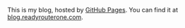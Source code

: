 This is my blog, hosted by [GitHub Pages](https://pages.github.com/). You can find it at [blog.readyrouterone.com](https://blog.readyrouterone.com).
